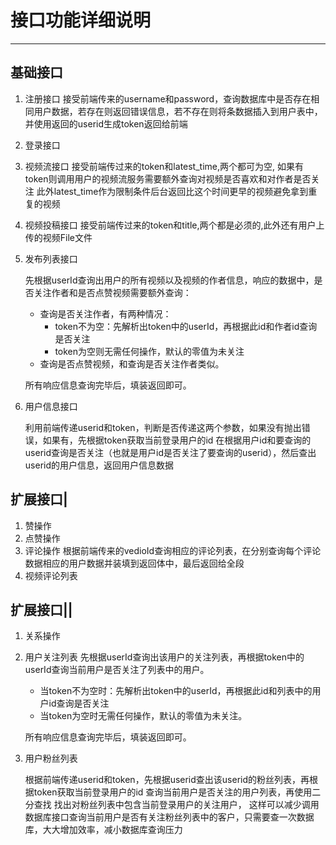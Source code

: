 # 接口功能详细说明

---

## 基础接口

1. 注册接口
    接受前端传来的username和password，查询数据库中是否存在相同用户数据，若存在则返回错误信息，若不存在则将条数据插入到用户表中，并使用返回的userid生成token返回给前端
2. 登录接口
3. 视频流接口
    接受前端传过来的token和latest_time,两个都可为空,
    如果有token则调用用户的视频流服务需要额外查询对视频是否喜欢和对作者是否关注
    此外latest_time作为限制条件后台返回比这个时间更早的视频避免拿到重复的视频
4. 视频投稿接口
    接受前端传过来的token和title,两个都是必须的,此外还有用户上传的视频File文件
    
5. 发布列表接口
    
    先根据userId查询出用户的所有视频以及视频的作者信息，响应的数据中，是否关注作者和是否点赞视频需要额外查询：
    - 查询是否关注作者，有两种情况：
      - token不为空：先解析出token中的userId，再根据此id和作者id查询是否关注
      - token为空则无需任何操作，默认的零值为未关注
    - 查询是否点赞视频，和查询是否关注作者类似。

    所有响应信息查询完毕后，填装返回即可。
    
6. 用户信息接口

    利用前端传递userid和token，判断是否传递这两个参数，如果没有抛出错误，如果有，先根据token获取当前登录用户的id
    在根据用户id和要查询的userid查询是否关注（也就是用户id是否关注了要查询的userid），然后查出userid的用户信息，返回用户信息数据
## 扩展接口|

1. 赞操作
2. 点赞操作
3. 评论操作
    根据前端传来的vedioId查询相应的评论列表，在分别查询每个评论数据相应的用户数据并装填到返回体中，最后返回给全段
4. 视频评论列表

## 扩展接口||

1. 关系操作
2. 用户关注列表
    先根据userId查询出该用户的关注列表，再根据token中的userId查询当前用户是否关注了列表中的用户。
    - 当token不为空时：先解析出token中的userId，再根据此id和列表中的用户id查询是否关注
    - 当token为空时无需任何操作，默认的零值为未关注。

    所有响应信息查询完毕后，填装返回即可。
    
3. 用户粉丝列表

    根据前端传递userid和token，先根据userid查出该userid的粉丝列表，再根据token获取当前登录用户的id
    查询当前用户是否关注的用户列表，再使用二分查找 找出对粉丝列表中包含当前登录用户的关注用户，
    这样可以减少调用数据库接口查询当前用户是否有关注粉丝列表中的客户，只需要查一次数据库，大大增加效率，减小数据库查询压力